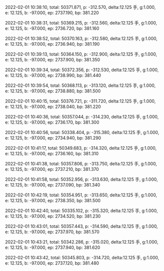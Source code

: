 2022-02-01 10:38:10, total: 50371.871, p: -312.570, delta:12.125 手, g:1.000, e: 12.125, b: -97.000, ep: 2737.190, bp: 381.220

2022-02-01 10:38:31, total: 50369.215, p: -312.560, delta:12.125 手, g:1.000, e: 12.125, b: -97.000, ep: 2736.720, bp: 381.160

2022-02-01 10:38:52, total: 50370.163, p: -312.580, delta:12.125 手, g:1.000, e: 12.125, b: -97.000, ep: 2736.940, bp: 381.190

2022-02-01 10:39:13, total: 50364.150, p: -312.900, delta:12.125 手, g:1.000, e: 12.125, b: -97.000, ep: 2737.900, bp: 381.350

2022-02-01 10:39:34, total: 50372.356, p: -312.530, delta:12.125 手, g:1.000, e: 12.125, b: -97.000, ep: 2738.990, bp: 381.440

2022-02-01 10:39:54, total: 50368.113, p: -313.120, delta:12.125 手, g:1.000, e: 12.125, b: -97.000, ep: 2738.880, bp: 381.500

2022-02-01 10:40:15, total: 50376.721, p: -311.720, delta:12.125 手, g:1.000, e: 12.125, b: -97.000, ep: 2738.040, bp: 381.220

2022-02-01 10:40:36, total: 50357.044, p: -314.230, delta:12.125 手, g:1.000, e: 12.125, b: -97.000, ep: 2736.170, bp: 381.300

2022-02-01 10:40:56, total: 50338.404, p: -315.380, delta:12.125 手, g:1.000, e: 12.125, b: -97.000, ep: 2734.940, bp: 381.290

2022-02-01 10:41:17, total: 50349.683, p: -314.320, delta:12.125 手, g:1.000, e: 12.125, b: -97.000, ep: 2736.160, bp: 381.310

2022-02-01 10:41:38, total: 50357.806, p: -313.750, delta:12.125 手, g:1.000, e: 12.125, b: -97.000, ep: 2737.210, bp: 381.370

2022-02-01 10:41:58, total: 50352.956, p: -313.630, delta:12.125 手, g:1.000, e: 12.125, b: -97.000, ep: 2737.090, bp: 381.340

2022-02-01 10:42:19, total: 50354.951, p: -313.650, delta:12.125 手, g:1.000, e: 12.125, b: -97.000, ep: 2738.350, bp: 381.500

2022-02-01 10:42:40, total: 50335.102, p: -315.320, delta:12.125 手, g:1.000, e: 12.125, b: -97.000, ep: 2734.520, bp: 381.230

2022-02-01 10:43:01, total: 50357.443, p: -314.590, delta:12.125 手, g:1.000, e: 12.125, b: -97.000, ep: 2737.970, bp: 381.570

2022-02-01 10:43:21, total: 50342.286, p: -315.020, delta:12.125 手, g:1.000, e: 12.125, b: -97.000, ep: 2737.940, bp: 381.620

2022-02-01 10:43:42, total: 50345.803, p: -314.720, delta:12.125 手, g:1.000, e: 12.125, b: -97.000, ep: 2737.120, bp: 381.480